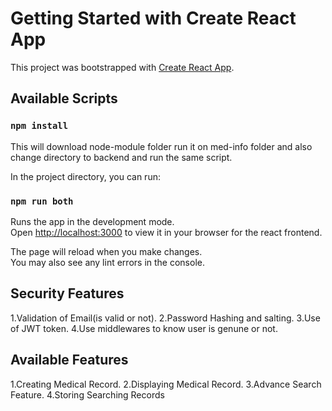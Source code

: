 # Getting Started with Create React App

This project was bootstrapped with [Create React App](https://github.com/facebook/create-react-app).

## Available Scripts
### `npm install`
This will download node-module folder run it on med-info folder and also change directory to backend and run the same script.

In the project directory, you can run:

### `npm run both`

Runs the app in the development mode.\
Open [http://localhost:3000](http://localhost:3000) to view it in your browser for the react frontend.

The page will reload when you make changes.\
You may also see any lint errors in the console.

## Security Features

1.Validation of Email(is valid or not).
2.Password Hashing and salting.
3.Use of JWT token.
4.Use middlewares to know user is genune or not.


## Available Features

1.Creating Medical Record.
2.Displaying Medical Record.
3.Advance Search Feature.
4.Storing Searching Records

